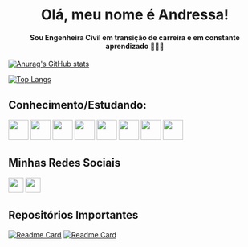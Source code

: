 <h1 align="center"> Olá, meu nome é Andressa! </h1>

<h4 align="center">Sou Engenheira Civil em transição de carreira e em constante aprendizado ✌🏽✨</h4>

[![Anurag's GitHub stats](https://github-readme-stats.vercel.app/api?username=andressavcon&count_private=true&show_icons=true&theme=radical)](https://github.com/Andressavcon)

[![Top Langs](https://github-readme-stats.vercel.app/api/top-langs/?username=andressavcon&layout=compact&theme=radical)](https://github.com/Andressavcon)

## Conhecimento/Estudando:
<img src="https://cdn.jsdelivr.net/gh/devicons/devicon/icons/html5/html5-plain-wordmark.svg" height='40'/> <img src="https://cdn.jsdelivr.net/gh/devicons/devicon/icons/css3/css3-plain-wordmark.svg" height='40'/> <img src="https://cdn.jsdelivr.net/gh/devicons/devicon/icons/javascript/javascript-plain.svg" height='40'/> <img src="https://cdn.jsdelivr.net/gh/devicons/devicon/icons/typescript/typescript-plain.svg" height='40'/> <img src="https://cdn.jsdelivr.net/gh/devicons/devicon/icons/angularjs/angularjs-plain.svg" height='40'/> <img src="https://cdn.jsdelivr.net/gh/devicons/devicon/icons/java/java-original.svg" height='40'/> <img src="https://cdn.jsdelivr.net/gh/devicons/devicon/icons/spring/spring-original.svg" height='40'/> <img src="https://cdn.jsdelivr.net/gh/devicons/devicon/icons/mysql/mysql-plain.svg" height='40'/>

## Minhas Redes Sociais
[<img src='https://img.shields.io/badge/LinkedIn-0077B5?style=for-the-badge&logo=linkedin&logoColor=white' height='30'>](https://www.linkedin.com/in/andressavcon/) [<img src='https://img.shields.io/badge/Instagram-E4405F?style=for-the-badge&logo=instagram&logoColor=white' height='30'>](https://www.instagram.com/andressavcon/)

## Repositórios Importantes
[![Readme Card](https://github-readme-stats.vercel.app/api/pin/?username=andressavcon&repo=desafio-dio-poo&theme=radical)](https://github.com/Andressavcon/desafio-dio-poo) [![Readme Card](https://github-readme-stats.vercel.app/api/pin/?username=andressavcon&repo=interface-pag-inicial-instagram&theme=radical)](https://github.com/Andressavcon/interface-pag-inicial-instagram)


